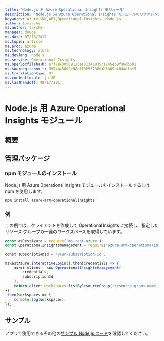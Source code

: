 ```yaml
---
title: "Node.js 用 Azure Operational Insights モジュール"
description: "Node.js 用 Azure Operational Insights モジュールのリファレンス"
keywords: Azure,SDK,API,Operational Insights, Node.js
author: tomarcher
ms.author: tarcher
manager: douge
ms.date: 07/18/2017
ms.topic: article
ms.prod: azure
ms.technology: azure
ms.devlang: nodejs
ms.service: Operational Insights
ms.openlocfilehash: e7f7ee30509125a131346039c1245eb9fa6cb6b1
ms.sourcegitcommit: 9974b43899e98df10253738dab5b09b484ac1bf5
ms.translationtype: HT
ms.contentlocale: ja-JP
ms.lasthandoff: 08/17/2017
---
```

# <a name="azure-operational-insights-modules-for-nodejs"></a>Node.js 用 Azure Operational Insights モジュール

## <a name="overview"></a>概要

## <a name="management-package"></a>管理パッケージ

### <a name="install-the-npm-module"></a>npm モジュールのインストール

Node.js 用 Azure Operational Insights モジュールをインストールするには npm を使用します。

```bash
npm install azure-arm-operationalinsights
```

### <a name="example"></a>例 

この例では、クライアントを作成して Operational Insights に接続し、指定したリソース グループの一連のワークスペースを取得しています。

```javascript
const msRestAzure = require('ms-rest-azure');
const OperationalInsightsManagement = require('azure-arm-operationalinsights');

const subscriptionId = 'your-subscription-id';

msRestAzure.interactiveLogin().then(credentials => {
    const client = new OperationalInsightsManagement(
        credentials,
        subscriptionId
    );
    return client.workspaces.listByResourceGroup('resource-group-name');
})
.then(workspaces => {
    console.log(workspaces);
});
``` 

## <a name="samples"></a>サンプル

アプリで使用できるその他の[サンプル Node.js コード](https://azure.microsoft.com/resources/samples/?platform=nodejs)を確認してください。
